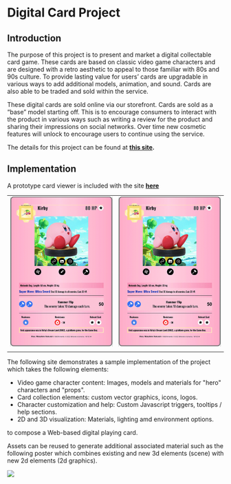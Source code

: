 # Digital Card Project

## Introduction

The purpose of this project is to present and market a digital collectable card game. These cards are based on classic video game characters and are designed with a retro aesthetic to appeal to those familiar with 80s and 90s culture. To provide lasting value for users’ cards are upgradable in various ways to add additional models, animation, and sound. Cards are also able to be traded and sold within the service.

These digital cards are sold online via our storefront. Cards are sold as a “base” model starting off. This is to encourage consumers to interact with the product in various ways such as writing a review for the product and sharing their impressions on social networks. Over time new cosmetic features will unlock to encourage users to continue using the service.

The details for this project can be found at **[this site](https://digitalcard.myportfolio.com/).**

## Implementation

A prototype card viewer is included with the site **[here](./viewer/index.html)**

| | | 
| :--: | :--: |
| <img src="./images/card_actions_1.gif"> | <img src="./images/card_actions_2.gif"> |
| | |


The following site demonstrates a sample implementation of the project which takes the following elements:

* Video game character content: Images, models and materials for "hero" characters and "props".
* Card collection elements: custom vector graphics, icons, logos.
* Character customization and help: Custom Javascript triggers, tooltips / help sections.
* 2D and 3D visualization: Materials, lighting amd environment options.

to compose a Web-based digital playing card.

Assets can be reused to generate additional associated material such as the following poster which combines existing and new 3d elements (scene) with new 2d elements (2d graphics). 

<img style="border-radius:3%" src="./images/poster.png">


